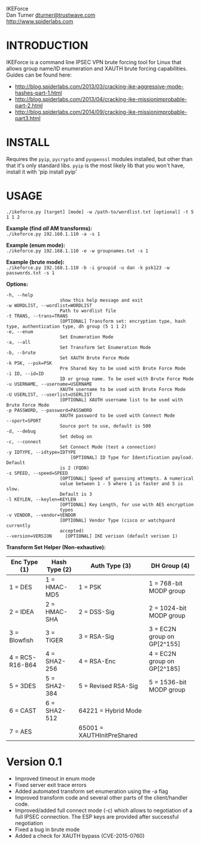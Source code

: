 IKEForce  
Dan Turner <dturner@trustwave.com>  
http://www.spiderlabs.com  

INTRODUCTION
============

IKEForce is a command line IPSEC VPN brute forcing tool for Linux that allows group name/ID enumeration and XAUTH brute forcing capabilities.  
Guides can be found here:  
* http://blog.spiderlabs.com/2013/03/cracking-ike-aggressive-mode-hashes-part-1.html  
* http://blog.spiderlabs.com/2013/04/cracking-ike-missionimprobable-part-2.html  
* http://blog.spiderlabs.com/2014/09/cracking-ike-missionimprobable-part3.html  


INSTALL
=======
Requires the `pyip`, `pycrypto` and `pyopenssl` modules installed, but other than that it's only standard libs.
`pyip` is the most likely lib that you won't have, install it with 'pip install pyip'

USAGE
=====

`./ikeforce.py [target] [mode] -w /path-to/wordlist.txt [optional] -t 5 1 1 2`

**Example (find *all* AM transforms):**  
`./ikeforce.py 192.168.1.110 -a -s 1`

**Example (enum mode):**  
`./ikeforce.py 192.168.1.110 -e -w groupnames.txt -s 1`

**Example (brute mode):**  
`./ikeforce.py 192.168.1.110 -b -i groupid -u dan -k psk123 -w passwords.txt -s 1`

**Options:**   
                    
    -h, --help
						show this help message and exit 
    -w WORDLIST, --wordlist=WORDLIST
						Path to wordlist file                
    -t TRANS, --trans=TRANS
						[OPTIONAL] Transform set: encryption type, hash type, authentication type, dh group (5 1 1 2)	
    -e, --enum
						Set Enumeration Mode
    -a, --all
    					Set Transform Set Enumeration Mode
    -b, --brute
						Set XAUTH Brute Force Mode
    -k PSK, --psk=PSK
    					Pre Shared Key to be used with Brute Force Mode
    -i ID, --id=ID
						ID or group name. To be used with Brute Force Mode
    -u USERNAME, --username=USERNAME
						XAUTH username to be used with Brute Force Mode
    -U USERLIST, --userlist=USERLIST
                        [OPTIONAL] XAUTH username list to be used with Brute Force Mode
    -p PASSWORD, --password=PASSWORD
                        XAUTH password to be used with Connect Mode
    --sport=SPORT
						Source port to use, default is 500
    -d, --debug
						Set debug on
    -c, --connect
						Set Connect Mode (test a connection)
    -y IDTYPE, --idtype=IDTYPE
    						[OPTIONAL] ID Type for Identification payload. Default
                        is 2 (FQDN)
    -s SPEED, --speed=SPEED
                        [OPTIONAL] Speed of guessing attempts. A numerical
                        value between 1 - 5 where 1 is faster and 5 is slow.
                        Default is 3
    -l KEYLEN, --keylen=KEYLEN
                        [OPTIONAL] Key Length, for use with AES encryption
                        types
    -v VENDOR, --vendor=VENDOR
                        [OPTIONAL] Vendor Type (cisco or watchguard currently
                        accepted)
    --version=VERSION     [OPTIONAL] IKE verison (default verison 1)

                        
**Transform Set Helper (Non-exhautive):**

|Enc Type (1)   |Hash Type (2) |Auth Type (3)             |DH Group (4)                   |
|---------------|--------------|--------------------------|----------------------------|	
|1 = DES        |1 = HMAC-MD5  |1 = PSK                   |1 = 768-bit MODP group      |
|2 = IDEA       |2 = HMAC-SHA  |2 = DSS-Sig               |2 = 1024-bit MODP group     |
|3 = Blowfish   |3 = TIGER     |3 = RSA-Sig               |3 = EC2N group on GP[2^155] |
|4 = RC5-R16-B64|4 = SHA2-256  |4 = RSA-Enc               |4 = EC2N group on GP[2^185] |
|5 = 3DES       |5 = SHA2-384  |5 = Revised RSA-Sig       |5 = 1536-bit MODP group     |
|6 = CAST       |6 = SHA2-512  |64221 = Hybrid Mode       |                            |
|7 = AES        |              |65001 = XAUTHInitPreShared|                            |


Version 0.1
=====
+ Improved timeout in enum mode
+ Fixed server exit trace errors
+ Added automated transform set enumeration using the -a flag
+ Improved transform code and several other parts of the client/handler code.
+ Improved/added full connect mode (-c) which allows to negotiation of a full IPSEC connection. The ESP keys are provided after successful negotiation
+ Fixed a bug in brute mode
+ Added a check for XAUTH bypass (CVE-2015-0760)
